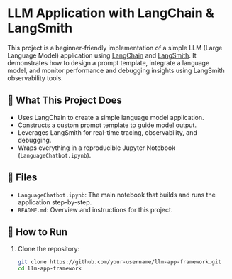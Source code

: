 # LLM Application with LangChain & LangSmith

This project is a beginner-friendly implementation of a simple LLM (Large Language Model) application using [LangChain](https://www.langchain.com/) and [LangSmith](https://docs.smith.langchain.com/). It demonstrates how to design a prompt template, integrate a language model, and monitor performance and debugging insights using LangSmith observability tools.

## 🧠 What This Project Does

- Uses LangChain to create a simple language model application.
- Constructs a custom prompt template to guide model output.
- Leverages LangSmith for real-time tracing, observability, and debugging.
- Wraps everything in a reproducible Jupyter Notebook (`LanguageChatbot.ipynb`).

## 📂 Files

- `LanguageChatbot.ipynb`: The main notebook that builds and runs the application step-by-step.
- `README.md`: Overview and instructions for this project.

## 🚀 How to Run

1. Clone the repository:
   ```bash
   git clone https://github.com/your-username/llm-app-framework.git
   cd llm-app-framework
